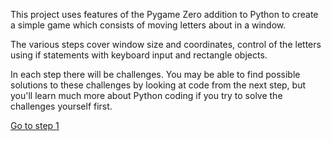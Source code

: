 This project uses features of the Pygame Zero addition to Python to create a simple game which consists of moving letters about in a window.

The various steps cover window size and coordinates, control of the letters using if statements with keyboard input and rectangle objects.

In each step there will be challenges. You may be able to find possible solutions to these challenges by looking at code from the next step, but you'll learn much more about Python coding if you try to solve the challenges yourself first.

[Go to step 1](Step1-display_letter/display_letter.md)
